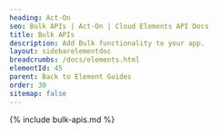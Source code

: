 ```yaml
---
heading: Act-On
seo: Bulk APIs | Act-On | Cloud Elements API Docs
title: Bulk APIs
description: Add Bulk functionality to your app.
layout: sidebarelementdoc
breadcrumbs: /docs/elements.html
elementId: 45
parent: Back to Element Guides
order: 30
sitemap: false
---
```


{% include bulk-apis.md %}
